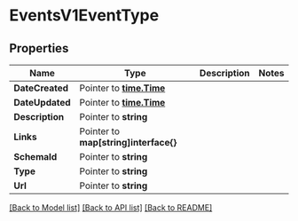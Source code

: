 # EventsV1EventType

## Properties

Name | Type | Description | Notes
------------ | ------------- | ------------- | -------------
**DateCreated** | Pointer to [**time.Time**](time.Time.md) |  |
**DateUpdated** | Pointer to [**time.Time**](time.Time.md) |  |
**Description** | Pointer to **string** |  |
**Links** | Pointer to **map[string]interface{}** |  |
**SchemaId** | Pointer to **string** |  |
**Type** | Pointer to **string** |  |
**Url** | Pointer to **string** |  |

[[Back to Model list]](../README.md#documentation-for-models) [[Back to API list]](../README.md#documentation-for-api-endpoints) [[Back to README]](../README.md)


